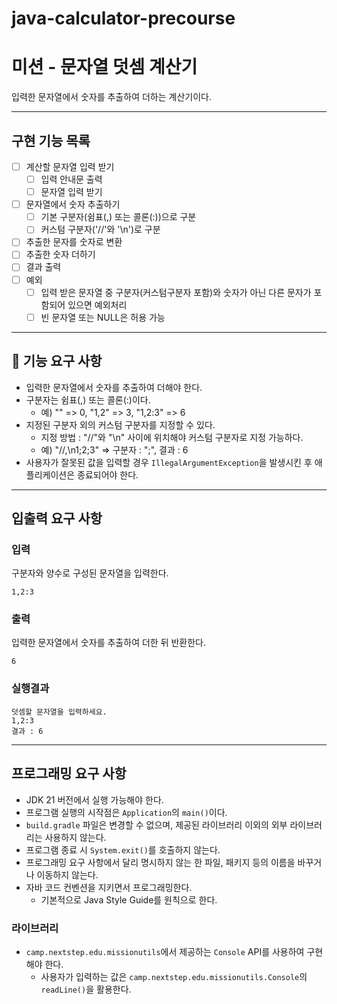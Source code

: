 # java-calculator-precourse

# 미션 - 문자열 덧셈 계산기
입력한 문자열에서 숫자를 추출하여 더하는 계산기이다.

---
## 구현 기능 목록
- [ ] 계산할 문자열 입력 받기
  - [ ] 입력 안내문 출력
  - [ ] 문자열 입력 받기
- [ ] 문자열에서 숫자 추출하기
  - [ ] 기본 구분자(쉼표(,) 또는 콜론(:))으로 구분
  - [ ] 커스텀 구분자('//'와 '\n')로 구분
- [ ] 추출한 문자를 숫자로 변환
- [ ] 추출한 숫자 더하기
- [ ] 결과 출력
- [ ] 예외
  - [ ] 입력 받은 문자열 중 구분자(커스텀구분자 포함)와 숫자가 아닌 다른 문자가 포함되어 있으면 예외처리
  - [ ] 빈 문자열 또는 NULL은 허용 가능

---
## 🚀 기능 요구 사항
- 입력한 문자열에서 숫자를 추출하여 더해야 한다.
- 구분자는 쉼표(,) 또는 콜론(:)이다.
    - 예) "" => 0, "1,2" => 3, "1,2:3" => 6
- 지정된 구분자 외의 커스텀 구분자를 지정할 수 있다.
    - 지정 방법 : "//"와 "\n" 사이에 위치해야 커스텀 구분자로 지정 가능하다.
    - 예) "//,\n1;2;3" => 구분자 : ";", 결과 : 6
- 사용자가 잘못된 값을 입력할 경우 `IllegalArgumentException`을 발생시킨 후 애플리케이션은 종료되어야 한다.

---
## 입출력 요구 사항
### 입력
구분자와 양수로 구성된 문자열을 입력한다.
```
1,2:3
```

### 출력
입력한 문자열에서 숫자를 추출하여 더한 뒤 반환한다.
```
6
```
### 실행결과
```angular2html
덧셈할 문자열을 입력하세요.
1,2:3
결과 : 6
```

---
## 프로그래밍 요구 사항
- JDK 21 버전에서 실행 가능해야 한다.
- 프로그램 실행의 시작점은 `Application`의 `main()`이다.
- `build.gradle` 파일은 변경할 수 없으며, 제공된 라이브러리 이외의 외부 라이브러리는 사용하지 않는다.
- 프로그램 종료 시 `System.exit()`를 호출하지 않는다.
- 프로그래밍 요구 사항에서 달리 명시하지 않는 한 파일, 패키지 등의 이름을 바꾸거나 이동하지 않는다.
- 자바 코드 컨벤션을 지키면서 프로그래밍한다.
  - 기본적으로 Java Style Guide를 원칙으로 한다.

### 라이브러리
- `camp.nextstep.edu.missionutils`에서 제공하는 `Console` API를 사용하여 구현해야 한다.
  - 사용자가 입력하는 값은 `camp.nextstep.edu.missionutils.Console`의 `readLine()`을 활용한다.
